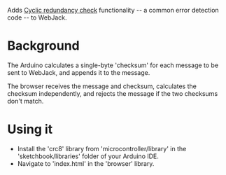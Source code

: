 
Adds [Cyclic redundancy check](https://en.wikipedia.org/wiki/Cyclic_redundancy_check) functionality -- a common error detection code -- to WebJack.

# Background

The Arduino calculates a single-byte 'checksum' for each message to be sent to WebJack, and appends it to the message. 

The browser receives the message and checksum, calculates the checksum independently, and rejects the message if the two checksums don't match.

# Using it

- Install the 'crc8' library from 'microcontroller/library' in the 'sketchbook/libraries' folder of your Arduino IDE.
- Navigate to 'index.html' in the 'browser' library.


